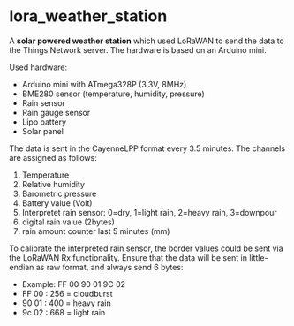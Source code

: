 # lora_weather_station
A **solar powered weather station** which used LoRaWAN to send the data to the Things Network server.
The hardware is based on an Arduino mini.

Used hardware:
* Arduino mini with ATmega328P (3,3V, 8MHz)
* BME280 sensor (temperature, humidity, pressure)
* Rain sensor 
* Rain gauge sensor
* Lipo battery
* Solar panel 

The data is sent in the CayenneLPP format every 3.5 minutes. The channels are assigned as follows:
1. Temperature
2. Relative humidity
3. Barometric pressure
4. Battery value (Volt)
5. Interpretet rain sensor: 0=dry, 1=light rain, 2=heavy rain, 3=downpour
6. digital rain value (2bytes)
7. rain amount counter last 5 minutes (mm)

To calibrate the interpreted rain sensor, the border values could be sent via the LoRaWAN Rx functionality.
Ensure that the data will be sent in little-endian as raw format, and always send 6 bytes:
 *   Example: FF 00 90 01 9C 02
 *   FF 00 : 256 = cloudburst
 *   90 01 : 400 = heavy rain
 *   9c 02 : 668 = light rain